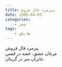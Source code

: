```yaml
---
title: پیرمرد فال فروش
date: 1386-04-03
categories:
    - شعر
tags:
    - هایکو
---
```


پیرمرد فال فروش  
مرغان عشق، خفته در قفس  
عابران سر در گریبان.
